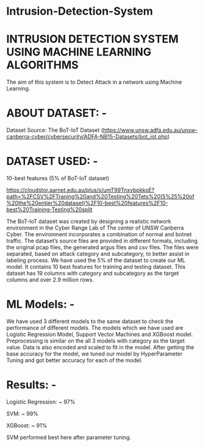 # Intrusion-Detection-System
# INTRUSION DETECTION SYSTEM USING MACHINE LEARNING ALGORITHMS

The aim of this system is to Detect Attack in a network using Machine Learning.

# ABOUT DATASET: -
Dataset Source: The BoT-IoT Dataset
(https://www.unsw.adfa.edu.au/unsw-canberra-cyber/cybersecurity/ADFA-NB15-Datasets/bot_iot.php)

# DATASET USED: -
10-best features (5% of BoT-IoT dataset)

https://cloudstor.aarnet.edu.au/plus/s/umT99TnxvbpkkoE?path=%2FCSV%2FTraning%20and%20Testing%20Tets%20(5%25%20of%20the%20entier%20dataset)%2F10-best%20features%2F10-best%20Training-Testing%20split

The BoT-IoT dataset was created by designing a realistic network environment in the Cyber Range Lab of The center of UNSW Canberra Cyber. The environment incorporates a combination of normal and botnet traffic. The dataset’s source files are provided in different formats, including the original pcap files, the generated argus files and csv files. The files were separated, based on attack category and subcategory, to better assist in labeling process.
We have used the 5% of the dataset to create our ML model. It contains 10 best features for training and testing dataset. This dataset has 19 columns with category and subcategory as the target columns and over 2.9 million rows.

# ML Models: -
We have used 3 different models to the same dataset to check the performance of different models. The models which we have used are Logistic Regression Model, Support Vector Machines and XGBoost model. Preprocessing is similar on the all 3 models with category as the target value. Data is also encoded and scaled to fit in the model. After getting the base accuracy for the model, we tuned our model by HyperParameter Tuning and got better accuracy for each of the model.

# Results: -

Logistic Regression: ~ 97%

SVM: ~ 99%

XGBoost: ~ 91%

SVM performed best here after parameter tuning.
